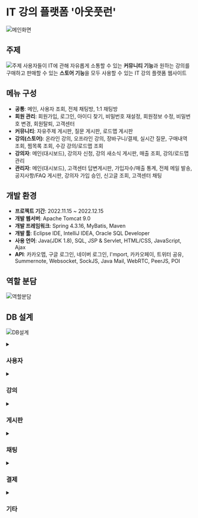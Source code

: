 # IT 강의 플랫폼 '아웃풋런'
![메인화면](https://user-images.githubusercontent.com/80879666/208001687-915c4a04-5939-45ac-947b-04758861d5ca.png)
## 주제
![주제](https://user-images.githubusercontent.com/80879666/208002602-27d84a8f-7669-43f6-83a6-8b78abc59049.png)
사용자들이 IT에 관해 자유롭게 소통할 수 있는 **커뮤니티 기능**과 원하는 강의를 구매하고 판매할 수 있는 **스토어 기능**을 모두 사용할 수 있는 IT 강의 플랫폼 웹사이트
## 메뉴 구성
+ **공통**: 메인, 사용자 조회, 전체 채팅방, 1:1 채팅방
+ **회원 관리**: 회원가입, 로그인, 아이디 찾기, 비밀번호 재설정, 회원정보 수정, 비밀번호 변경, 회원탈퇴, 고객센터
+ **커뮤니티**: 자유주제 게시판, 질문 게시판, 로드맵 게시판
+ **강의(스토어)**: 온라인 강의, 오프라인 강의, 장바구니/결제, 실시간 질문, 구매내역 조회, 찜목록 조회, 수강 강의/로드맵 조회
+ **강의자**: 메인(대시보드), 강의자 신청, 강의 새소식 게시판, 매출 조회, 강의/로드맵 관리
+ **관리자**: 메인(대시보드), 고객센터 답변게시판, 가입자수/매출 통계, 전체 메일 발송, 공지사항/FAQ 게시판, 강의자 가입 승인, 신고글 조회, 고객센터 채팅
## 개발 환경
+ **프로젝트 기간**: 2022.11.15 ~ 2022.12.15
+ **개발 웹서버**: Apache Tomcat 9.0
+ **개발 프레임워크**: Spring 4.3.16, MyBatis, Maven
+ **개발 툴**: Eclipse IDE, IntelliJ IDEA, Oracle SQL Developer
+ **사용 언어**: Java(JDK 1.8), SQL, JSP & Servlet, HTML/CSS, JavaScript, Ajax
+ **API**: 카카오맵, 구글 로그인, 네이버 로그인, I'mport, 카카오페이, 트위터 공유, Summernote, Websocket, SockJS, Java Mail, WebRTC, PeerJS, POI
## 역할 분담
![역할분담](https://user-images.githubusercontent.com/80879666/208002878-cd43ce00-ffdb-49ad-9b5b-8f8ce6df3545.png)
## DB 설계
![DB설계](https://user-images.githubusercontent.com/80879666/208005218-52092dbb-1d63-4fc7-aad3-bee69a31b82c.png)
<details>
<summary>

### 사용자

</summary>

![사용자](https://user-images.githubusercontent.com/80879666/208005628-fb4595e2-ab27-44ae-92e5-d51b08f81778.PNG)
+ **유저**: 아이디, 등급, 이름, 생년월일, 비밀번호, 가입일, 포인트, 소셜로그인타입, 유저소개글
+ **등급**: 등급

</details>
<details>
<summary>

### 강의

</summary>

![강의](https://user-images.githubusercontent.com/80879666/208008151-ca45f140-5d06-4da0-8751-1920a2bdb2e4.PNG)
+ **강의**: 강의번호, 아이디, 카테고리이름, 강의제목, 강의작성자, 강의URL, 강의기한, 강의수준, 강의상세내용, 강의요약내용, 강의할인률, 강의할인기한, 강의가격, 강의등록일, 강의커버이미지, 섹션명, 온오프여부, 수강생수
+ **수업(온라인)**: 수업번호, 강의번호, 카테고리이름, 섹션번호, 수업명, 영상파일, 무료공개여부, 자료파일저장이름, 자료파일원본이름
+ **시간표(오프라인)**: 시간표번호, 강의번호, 강의실주소, 최대인원수, 강의시작시간, 강의종료시간, 강의지번주소
+ **강의카테고리**: 카테고리이름, 카테고리번호
+ **강의찜**: 찜번호, 강의번호, 아이디
+ **강의새소식**: 게시판번호, 강의번호, 강의작성자, 새소식제목, 새소식내용, 작성일자
+ **수강후기**: 게시판번호, 강의번호, 아이디, 평점, 후기내용, 작성일자
+ **수강후기_댓글**: 댓글번호, 게시판번호, 강의번호, 강의작성자, 댓글내용, 댓글작성일자
+ **강의자신청**: 아이디, 카테고리이름, 이름, 연락처, 소개글, 소개링크, 신청현황, 신청일

</details>
<details>
<summary>

### 게시판

</summary>

![게시판](https://user-images.githubusercontent.com/80879666/208005947-5cff25bf-2874-4b80-9792-e7c47a4406a9.PNG)
+ **자유게시판**: 글번호, 아이디, 등급, 글제목, 글내용, 작성일자, 조회수, 좋아요, 파일, 코멘트수
+ **자유게시판_댓글**: 댓글번호, 글번호, 아이디, 등급, 댓글내용, 댓글작성일자
+ **자유게시판_대댓글**: 대댓글번호, 댓글번호, 아이디, 등급, 대댓글내용, 대댓글작성일자
+ **자유게시판_좋아요**: 아이디, 글번호, 등급
+ **질문게시판**: 글번호, 아이디, 등급, 강의번호, 카테고리이름, 글제목, 글내용, 작성일자, 답변상태, 조회수, 좋아요, 파일, 코멘트수
+ **질문게시판_답글**: 댓글번호, 아이디, 글번호, 등급, 카테고리이름, 답변내용, 댓글작성일자, 채택여부, 파일
+ **질문게시판_대댓글**: 대댓글번호, 댓글번호, 아이디, 등급, 카테고리이름, 대댓글내용, 대댓글작성일자
+ **질문게시판_좋아요**: 아이디, 글번호
+ **공지게시판**: 글번호, 아이디, 등급, 글제목, 글내용, 작성일자
+ **문의게시판**: 글번호, 아이디, 등급, 문의제목, 문의내용, 작성일자, 답변상태, 파일
+ **문의게시판_답변**: 댓글번호, 글번호, 아이디, 등급, 댓글내용, 댓글작성일자, 파일
+ **자주묻는질문답변(FAQ)**: FAQ번호, FAQ질문, FAQ답변

</details>
<details>
<summary>

### 채팅

</summary>

![채팅](https://user-images.githubusercontent.com/80879666/208006964-42300a6e-4fcc-40da-9461-b181ab7e23df.PNG)
+ **채팅목록**: 채팅방번호, 보낸사람, 내용, 전송시간, 읽음여부
+ **채팅내용 목록**: 내용번호, 채팅방번호, 메시지주인, 메시지내용, 보낸시간
+ **1:1 멤버 채팅목록**: 채팅방번호, 보낸아이디, 받는아이디, 보낸이름, 받는이름, 내용, 전송시간, 마지막보낸사람
+ **1:1 멤버 채팅내용**: 채팅방번호, 메시지주인, 메시지내용, 보낸시간, 채팅상태
+ **실시간 알림테이블**: 알림번호, 아이디, 보낸아이디, 보여줄제목, 해당게시글번호, 카테고리

</details>
<details>
<summary>

### 결제

</summary>

![결제](https://user-images.githubusercontent.com/80879666/208007753-59da7686-1819-4906-88de-f7da6a9efbc5.PNG)
+ **결제한 강의**: 주문상세번호, 주문번호, 아이디, 강의번호, 시간표번호, 진도율, 결제상태
+ **장바구니**: 장바구니번호, 아이디, 강의번호, 시간표번호
+ **포인트로그**: 로그번호, 아이디, 주문번호, 적립포인트, 적립/사용일자
+ **주문**: 주문번호, 아이디, 결제가격, 결제일, 결제방법

</details>
<details>
<summary>

### 기타

</summary>

![기타](https://user-images.githubusercontent.com/80879666/208007410-e5f56100-0c10-43c1-affd-aa8cd3b81d19.PNG)
+ **로드맵**: 로드맵번호, 아이디, 카테고리이름, 로드맵제목, 상세내용, 강의목록, 강의자이름, 로드맵커버이미지, 로드맵담은수
+ **로드맵학습목록**: 로드맵번호, 아이디, 시작날짜, 진도율
+ **게시글신고**: 피신고자, 신고자, 신고사유, 신고일, 처리상태, 게시판종류, 해당게시판글번호
+ **신고처리(삭제된게시글)**: 삭제된글번호, 아이디, 내용, 삭제일자

</details>
